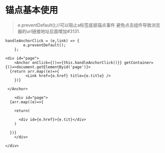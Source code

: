 # 锚点基本使用

>e.preventDefault();//可以阻止a标签底层锚点事件
避免点击<Link>组件导致浏览器的url链接地址后面增加#3131.

```JSX
handleAnchorClick = (e,link) => {
        e.preventDefault();
    };

<div id="page">
	<Anchor onClick={()=>{this.handleAnchorClick()}} getContainer={()=>document.getElementByid('page')}>
  {return arr.map((e)=>{
  		 <Link href={e.href} title={e.title} />
  	})}
  
 </Anchor>

	<div id="page">
  {arr.map((e)=>{
  
    return(
    
      <div id={e.href}>{e.tit}</div>
    )
  
  })}
	</div>

</div>

```